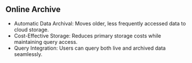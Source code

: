 ## Online Archive

* Automatic Data Archival: Moves older, less frequently accessed data to cloud storage.
* Cost-Effective Storage: Reduces primary storage costs while maintaining query access.
* Query Integration: Users can query both live and archived data seamlessly.